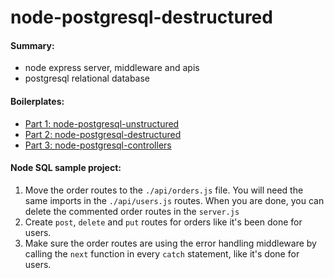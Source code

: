 # node-postgresql-destructured


#### Summary:
- node express server, middleware and apis
- postgresql relational database

#### Boilerplates:
- [Part 1: node-postgresql-unstructured](https://github.com/dirkbosman/node-postgresql-unstructured) 
- [Part 2: node-postgresql-destructured](https://github.com/dirkbosman/node-postgresql-destructured)
- [Part 3: node-postgresql-controllers](https://github.com/dirkbosman/node-postgresql-controllers)

#### Node SQL sample project:
1. Move the order routes to the `./api/orders.js` file. You will need the same imports in the `./api/users.js` routes. When you are done, you can delete the commented order routes in the `server.js`
2. Create `post`, `delete` and `put` routes for orders like it's been done for users.
3. Make sure the order routes are using the error handling middleware by calling the `next` function in every `catch` statement, like it's done for users.
